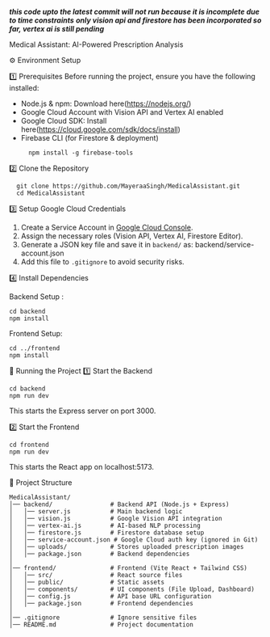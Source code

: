 ***this code upto the latest commit will not run because it is incomplete due to time constraints***
***only vision api and firestore has been incorporated so far, vertex ai is still pending***

Medical Assistant: AI-Powered Prescription Analysis

⚙️ Environment Setup

1️⃣ Prerequisites
Before running the project, ensure you have the following installed:

- Node.js & npm: Download here(https://nodejs.org/)
- Google Cloud Account with Vision API and Vertex AI enabled
- Google Cloud SDK: Install here(https://cloud.google.com/sdk/docs/install)
- Firebase CLI (for Firestore & deployment)
  ```
    npm install -g firebase-tools
  ```
2️⃣ Clone the Repository
```
  git clone https://github.com/MayeraaSingh/MedicalAssistant.git
  cd MedicalAssistant
```

3️⃣ Setup Google Cloud Credentials
1. Create a Service Account in [Google Cloud Console](https://console.cloud.google.com/).
2. Assign the necessary roles (Vision API, Vertex AI, Firestore Editor).
3. Generate a JSON key file and save it in `backend/` as:
     backend/service-account.json
4. Add this file to `.gitignore` to avoid security risks.

4️⃣ Install Dependencies

Backend Setup :
```
cd backend
npm install
```
Frontend Setup: 
```
cd ../frontend
npm install
```

🚀 Running the Project
1️⃣ Start the Backend
```
cd backend
npm run dev
```
This starts the Express server on port 3000.

2️⃣ Start the Frontend
```
cd frontend
npm run dev
```
This starts the React app on localhost:5173.

📂 Project Structure

```
MedicalAssistant/
│── backend/                # Backend API (Node.js + Express)
│   │── server.js           # Main backend logic
│   │── vision.js           # Google Vision API integration
│   │── vertex-ai.js        # AI-based NLP processing
│   │── firestore.js        # Firestore database setup
│   │── service-account.json # Google Cloud auth key (ignored in Git)
│   │── uploads/            # Stores uploaded prescription images
│   │── package.json        # Backend dependencies
│
│── frontend/               # Frontend (Vite React + Tailwind CSS)
│   │── src/                # React source files
│   │── public/             # Static assets
│   │── components/         # UI components (File Upload, Dashboard)
│   │── config.js           # API base URL configuration
│   │── package.json        # Frontend dependencies
│
│── .gitignore              # Ignore sensitive files
│── README.md               # Project documentation
```

